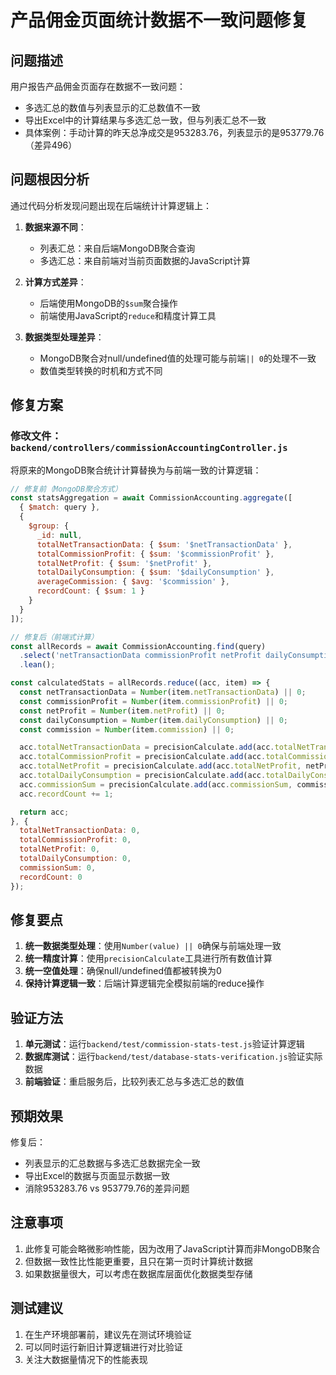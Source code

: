 # 产品佣金页面统计数据不一致问题修复

## 问题描述

用户报告产品佣金页面存在数据不一致问题：
- 多选汇总的数值与列表显示的汇总数值不一致
- 导出Excel中的计算结果与多选汇总一致，但与列表汇总不一致
- 具体案例：手动计算的昨天总净成交是953283.76，列表显示的是953779.76（差异496）

## 问题根因分析

通过代码分析发现问题出现在后端统计计算逻辑上：

1. **数据来源不同**：
   - 列表汇总：来自后端MongoDB聚合查询
   - 多选汇总：来自前端对当前页面数据的JavaScript计算

2. **计算方式差异**：
   - 后端使用MongoDB的`$sum`聚合操作
   - 前端使用JavaScript的`reduce`和精度计算工具

3. **数据类型处理差异**：
   - MongoDB聚合对null/undefined值的处理可能与前端`|| 0`的处理不一致
   - 数值类型转换的时机和方式不同

## 修复方案

### 修改文件：`backend/controllers/commissionAccountingController.js`

将原来的MongoDB聚合统计计算替换为与前端一致的计算逻辑：

```javascript
// 修复前（MongoDB聚合方式）
const statsAggregation = await CommissionAccounting.aggregate([
  { $match: query },
  {
    $group: {
      _id: null,
      totalNetTransactionData: { $sum: '$netTransactionData' },
      totalCommissionProfit: { $sum: '$commissionProfit' },
      totalNetProfit: { $sum: '$netProfit' },
      totalDailyConsumption: { $sum: '$dailyConsumption' },
      averageCommission: { $avg: '$commission' },
      recordCount: { $sum: 1 }
    }
  }
]);

// 修复后（前端式计算）
const allRecords = await CommissionAccounting.find(query)
  .select('netTransactionData commissionProfit netProfit dailyConsumption commission')
  .lean();

const calculatedStats = allRecords.reduce((acc, item) => {
  const netTransactionData = Number(item.netTransactionData) || 0;
  const commissionProfit = Number(item.commissionProfit) || 0;
  const netProfit = Number(item.netProfit) || 0;
  const dailyConsumption = Number(item.dailyConsumption) || 0;
  const commission = Number(item.commission) || 0;

  acc.totalNetTransactionData = precisionCalculate.add(acc.totalNetTransactionData, netTransactionData);
  acc.totalCommissionProfit = precisionCalculate.add(acc.totalCommissionProfit, commissionProfit);
  acc.totalNetProfit = precisionCalculate.add(acc.totalNetProfit, netProfit);
  acc.totalDailyConsumption = precisionCalculate.add(acc.totalDailyConsumption, dailyConsumption);
  acc.commissionSum = precisionCalculate.add(acc.commissionSum, commission);
  acc.recordCount += 1;

  return acc;
}, {
  totalNetTransactionData: 0,
  totalCommissionProfit: 0,
  totalNetProfit: 0,
  totalDailyConsumption: 0,
  commissionSum: 0,
  recordCount: 0
});
```

## 修复要点

1. **统一数据类型处理**：使用`Number(value) || 0`确保与前端处理一致
2. **统一精度计算**：使用`precisionCalculate`工具进行所有数值计算
3. **统一空值处理**：确保null/undefined值都被转换为0
4. **保持计算逻辑一致**：后端计算逻辑完全模拟前端的reduce操作

## 验证方法

1. **单元测试**：运行`backend/test/commission-stats-test.js`验证计算逻辑
2. **数据库测试**：运行`backend/test/database-stats-verification.js`验证实际数据
3. **前端验证**：重启服务后，比较列表汇总与多选汇总的数值

## 预期效果

修复后：
- 列表显示的汇总数据与多选汇总数据完全一致
- 导出Excel的数据与页面显示数据一致
- 消除953283.76 vs 953779.76的差异问题

## 注意事项

1. 此修复可能会略微影响性能，因为改用了JavaScript计算而非MongoDB聚合
2. 但数据一致性比性能更重要，且只在第一页时计算统计数据
3. 如果数据量很大，可以考虑在数据库层面优化数据类型存储

## 测试建议

1. 在生产环境部署前，建议先在测试环境验证
2. 可以同时运行新旧计算逻辑进行对比验证
3. 关注大数据量情况下的性能表现
